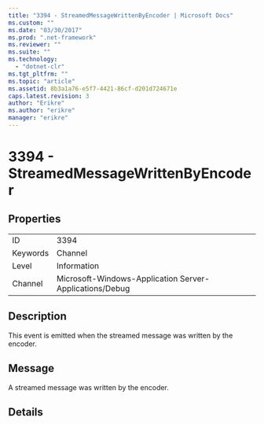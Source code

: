 ```yaml
---
title: "3394 - StreamedMessageWrittenByEncoder | Microsoft Docs"
ms.custom: ""
ms.date: "03/30/2017"
ms.prod: ".net-framework"
ms.reviewer: ""
ms.suite: ""
ms.technology: 
  - "dotnet-clr"
ms.tgt_pltfrm: ""
ms.topic: "article"
ms.assetid: 8b3a1a76-e5f7-4421-86cf-d201d724671e
caps.latest.revision: 3
author: "Erikre"
ms.author: "erikre"
manager: "erikre"
---
```

# 3394 - StreamedMessageWrittenByEncoder
## Properties  
  
|||  
|-|-|  
|ID|3394|  
|Keywords|Channel|  
|Level|Information|  
|Channel|Microsoft-Windows-Application Server-Applications/Debug|  
  
## Description  
 This event is emitted when the streamed message was written by the encoder.  
  
## Message  
 A streamed message was written by the encoder.  
  
## Details